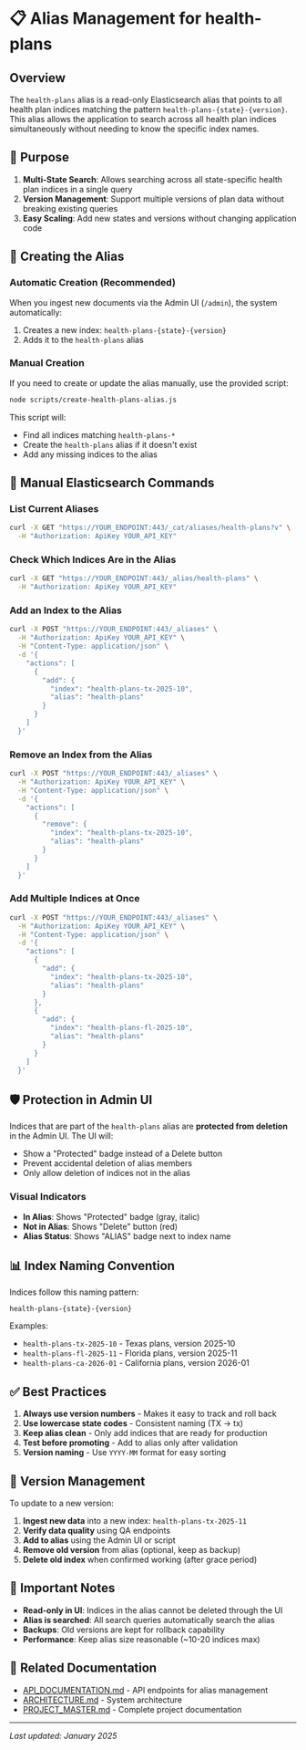 # 📋 Alias Management for health-plans

## Overview

The `health-plans` alias is a read-only Elasticsearch alias that points to all health plan indices matching the pattern `health-plans-{state}-{version}`. This alias allows the application to search across all health plan indices simultaneously without needing to know the specific index names.

## 🎯 Purpose

1. **Multi-State Search**: Allows searching across all state-specific health plan indices in a single query
2. **Version Management**: Support multiple versions of plan data without breaking existing queries
3. **Easy Scaling**: Add new states and versions without changing application code

## 🔧 Creating the Alias

### Automatic Creation (Recommended)

When you ingest new documents via the Admin UI (`/admin`), the system automatically:
1. Creates a new index: `health-plans-{state}-{version}`
2. Adds it to the `health-plans` alias

### Manual Creation

If you need to create or update the alias manually, use the provided script:

```bash
node scripts/create-health-plans-alias.js
```

This script will:
- Find all indices matching `health-plans-*`
- Create the `health-plans` alias if it doesn't exist
- Add any missing indices to the alias

## 📝 Manual Elasticsearch Commands

### List Current Aliases

```bash
curl -X GET "https://YOUR_ENDPOINT:443/_cat/aliases/health-plans?v" \
  -H "Authorization: ApiKey YOUR_API_KEY"
```

### Check Which Indices Are in the Alias

```bash
curl -X GET "https://YOUR_ENDPOINT:443/_alias/health-plans" \
  -H "Authorization: ApiKey YOUR_API_KEY"
```

### Add an Index to the Alias

```bash
curl -X POST "https://YOUR_ENDPOINT:443/_aliases" \
  -H "Authorization: ApiKey YOUR_API_KEY" \
  -H "Content-Type: application/json" \
  -d '{
    "actions": [
      {
        "add": {
          "index": "health-plans-tx-2025-10",
          "alias": "health-plans"
        }
      }
    ]
  }'
```

### Remove an Index from the Alias

```bash
curl -X POST "https://YOUR_ENDPOINT:443/_aliases" \
  -H "Authorization: ApiKey YOUR_API_KEY" \
  -H "Content-Type: application/json" \
  -d '{
    "actions": [
      {
        "remove": {
          "index": "health-plans-tx-2025-10",
          "alias": "health-plans"
        }
      }
    ]
  }'
```

### Add Multiple Indices at Once

```bash
curl -X POST "https://YOUR_ENDPOINT:443/_aliases" \
  -H "Authorization: ApiKey YOUR_API_KEY" \
  -H "Content-Type: application/json" \
  -d '{
    "actions": [
      {
        "add": {
          "index": "health-plans-tx-2025-10",
          "alias": "health-plans"
        }
      },
      {
        "add": {
          "index": "health-plans-fl-2025-10",
          "alias": "health-plans"
        }
      }
    ]
  }'
```

## 🛡️ Protection in Admin UI

Indices that are part of the `health-plans` alias are **protected from deletion** in the Admin UI. The UI will:
- Show a "Protected" badge instead of a Delete button
- Prevent accidental deletion of alias members
- Only allow deletion of indices not in the alias

### Visual Indicators

- **In Alias**: Shows "Protected" badge (gray, italic)
- **Not in Alias**: Shows "Delete" button (red)
- **Alias Status**: Shows "ALIAS" badge next to index name

## 📊 Index Naming Convention

Indices follow this naming pattern:
```
health-plans-{state}-{version}
```

Examples:
- `health-plans-tx-2025-10` - Texas plans, version 2025-10
- `health-plans-fl-2025-11` - Florida plans, version 2025-11
- `health-plans-ca-2026-01` - California plans, version 2026-01

## ✅ Best Practices

1. **Always use version numbers** - Makes it easy to track and roll back
2. **Use lowercase state codes** - Consistent naming (TX → tx)
3. **Keep alias clean** - Only add indices that are ready for production
4. **Test before promoting** - Add to alias only after validation
5. **Version naming** - Use `YYYY-MM` format for easy sorting

## 🔄 Version Management

To update to a new version:

1. **Ingest new data** into a new index: `health-plans-tx-2025-11`
2. **Verify data quality** using QA endpoints
3. **Add to alias** using the Admin UI or script
4. **Remove old version** from alias (optional, keep as backup)
5. **Delete old index** when confirmed working (after grace period)

## 🚨 Important Notes

- **Read-only in UI**: Indices in the alias cannot be deleted through the UI
- **Alias is searched**: All search queries automatically search the alias
- **Backups**: Old versions are kept for rollback capability
- **Performance**: Keep alias size reasonable (~10-20 indices max)

## 🔗 Related Documentation

- [API_DOCUMENTATION.md](./API_DOCUMENTATION.md) - API endpoints for alias management
- [ARCHITECTURE.md](../ARCHITECTURE.md) - System architecture
- [PROJECT_MASTER.md](./PROJECT_MASTER.md) - Complete project documentation

---

*Last updated: January 2025*
